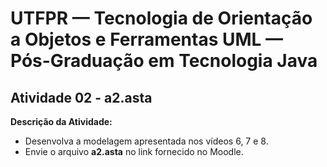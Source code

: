 # UTFPR — Tecnologia de Orientação a Objetos e Ferramentas UML — Pós-Graduação em Tecnologia Java

## Atividade 02 - a2.asta

**Descrição da Atividade:**
- Desenvolva a modelagem apresentada nos vídeos 6, 7 e 8.
- Envie o arquivo **a2.asta** no link fornecido no Moodle.  

